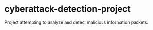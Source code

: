 # cyberattack-detection-project
Project attempting to analyze and detect malicious information packets.
